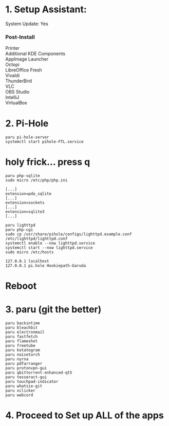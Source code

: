 # 1. Setup Assistant:
System Update: Yes

### Post-Install
Printer<br>
Additional KDE Components<br>
AppImage Launcher<br>
Octopi<br>
LibreOffice Fresh<br>
Vivaldi<br>
ThunderBird<br>
VLC<br>
OBS Studio<br>
IntelliJ<br>
VirtualBox<br>

# 2. Pi-Hole

```
paru pi-hole-server
systemctl start pihole-FTL.service
```

# holy frick... press q

```
paru php-sqlite
sudo micro /etc/php/php.ini
```

```
[...]
extension=pdo_sqlite
[...]
extension=sockets
[...]
extension=sqlite3
[...]
```

```
paru lighttpd
paru php-cgi
sudo cp /usr/share/pihole/configs/lighttpd.example.conf /etc/lighttpd/lighttpd.conf
systemctl enable --now lighttpd.service
systemctl start --now lighttpd.service
sudo micro /etc/hosts
```

```
127.0.0.1 localhost
127.0.0.1 pi.hole Hookiepath-Garuda
```
# Reboot

# 3. paru (git the better)

```
paru backintime
paru bleachbit
paru electronmail
paru fastfetch
paru flameshot
paru freetube
paru kotatogram
paru noisetorch
paru nyrna
paru pdfarranger
paru protonvpn-gui
paru qbittorrent-enhanced-qt5
paru tesseract-gui
paru touchpad-indicator
paru whatsie-git
paru xclicker
paru webcord
```

# 4. Proceed to Set up ALL of the apps
